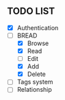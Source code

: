 ## TODO LIST 
- [x] Authentication
- [ ] BREAD
    - [x] Browse
    - [x] Read
    - [ ] Edit
    - [x] Add
    - [x] Delete
- [ ] Tags system
- [ ] Relationship
